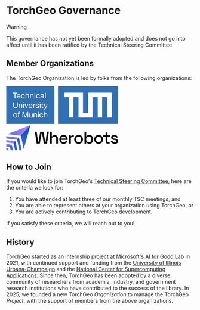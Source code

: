 # TorchGeo Governance

> [!WARNING]
> This governance has not yet been formally adopted and does not go into affect until it has been ratified by the Technical Steering Committee.

## Member Organizations

The TorchGeo Organization is led by folks from the following organizations:

<picture>
  <source media="(prefers-color-scheme: dark)" srcset="logos/tum_dark.svg" width="300"/>
  <source media="(prefers-color-scheme: light)" srcset="logos/tum_light.svg" width="300"/>
  <img alt="TUM" src="logos/tum_light.svg" width="300"/>
</picture>
<br/>
<picture>
  <source media="(prefers-color-scheme: dark)" srcset="logos/wherobots_dark.svg" width="300"/>
  <source media="(prefers-color-scheme: light)" srcset="logos/wherobots_light.svg" width="300"/>
  <img alt="Wherobots" src="logos/wherobots_light.svg" width="300"/>
</picture>

## How to Join

If you would like to join TorchGeo's [Technical Steering Committee](./STEERING-COMMITTEE.md), here are the criteria we look for:

1. You have attended at least three of our monthly TSC meetings, and
2. You are able to represent others at your organization using TorchGeo, or
3. You are actively contributing to TorchGeo development.

If you satisfy these criteria, we will reach out to you!

## History

TorchGeo started as an internship project at [Microsoft's AI for Good Lab](https://www.microsoft.com/en-us/research/group/ai-for-good-research-lab/) in 2021, with continued support and funding from the [University of Illinois Urbana-Champaign](https://siebelschool.illinois.edu/) and the [National Center for Supercomputing Applications](https://www.ncsa.illinois.edu/). Since then, TorchGeo has been adopted by a diverse community of researchers from academia, industry, and government research institutions who have contributed to the success of the library. In 2025, we founded a new TorchGeo _Organization_ to manage the TorchGeo _Project_, with the support of members from the above organizations.
